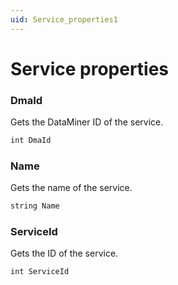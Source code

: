 ```yaml
---
uid: Service_properties1
---
```


# Service properties

### DmaId

Gets the DataMiner ID of the service.

```txt
int DmaId
```

### Name

Gets the name of the service.

```txt
string Name
```

### ServiceId

Gets the ID of the service.

```txt
int ServiceId
```
